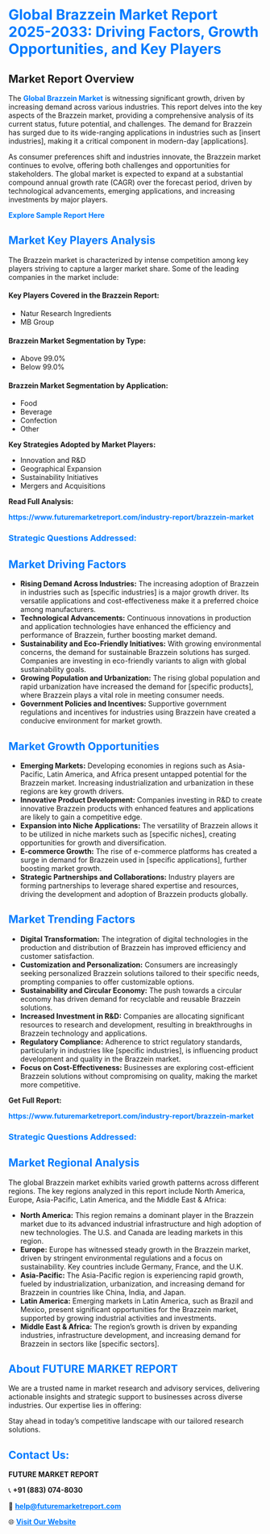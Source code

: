 <h1 style="color: #007BFF;">Global Brazzein Market Report 2025-2033: Driving Factors, Growth Opportunities, and Key Players</h1>

<section id="overview">
<h2>Market Report Overview</h2>
<p>The <a href="https://www.futuremarketreport.com/industry-report/brazzein-market" style="color: #007BFF; text-decoration: none;"><strong>Global Brazzein Market</strong></a> is witnessing significant growth, driven by increasing demand across various industries. This report delves into the key aspects of the Brazzein market, providing a comprehensive analysis of its current status, future potential, and challenges. The demand for Brazzein has surged due to its wide-ranging applications in industries such as [insert industries], making it a critical component in modern-day [applications].</p>
<p>As consumer preferences shift and industries innovate, the Brazzein market continues to evolve, offering both challenges and opportunities for stakeholders. The global market is expected to expand at a substantial compound annual growth rate (CAGR) over the forecast period, driven by technological advancements, emerging applications, and increasing investments by major players.</p>
</section>

<section id="overview">
<p><a href="https://www.futuremarketreport.com/request-sample/reportId=46785" style="color: #007BFF; text-decoration: none;"><strong>Explore Sample Report Here</strong></a></p>
</section>

<section id="key-players">
<h2 style="color: #007BFF;">Market Key Players Analysis</h2>
<p>The Brazzein market is characterized by intense competition among key players striving to capture a larger market share. Some of the leading companies in the market include:</p>
<h4>Key Players Covered in the Brazzein Report:</h4>
<ul><li>Natur Research Ingredients</li><li>MB Group</li></ul>
<h4>Brazzein Market Segmentation by Type:</h4>
<ul><li>Above 99.0%</li><li>Below 99.0%</li></ul>

<h4>Brazzein Market Segmentation by Application:</h4>
<ul><li>Food</li><li>Beverage</li><li>Confection</li><li>Other</li></ul>
<p><strong>Key Strategies Adopted by Market Players:</strong></p>
<ul>
<li>Innovation and R&D</li>
<li>Geographical Expansion</li>
<li>Sustainability Initiatives</li>
<li>Mergers and Acquisitions</li>
</ul>
</section>

<section>
<p><strong>Read Full Analysis: </strong></p><a href="https://www.futuremarketreport.com/industry-report/brazzein-market" style="color: #007BFF; text-decoration: none;"><strong>https://www.futuremarketreport.com/industry-report/brazzein-market</strong></a>
<h3 style="color: #007BFF;">Strategic Questions Addressed:</h3>
</section>

<section id="driving-factors">
<h2 style="color: #007BFF;">Market Driving Factors</h2>
<ul>
<li><strong>Rising Demand Across Industries:</strong> The increasing adoption of Brazzein in industries such as [specific industries] is a major growth driver. Its versatile applications and cost-effectiveness make it a preferred choice among manufacturers.</li>
<li><strong>Technological Advancements:</strong> Continuous innovations in production and application technologies have enhanced the efficiency and performance of Brazzein, further boosting market demand.</li>
<li><strong>Sustainability and Eco-Friendly Initiatives:</strong> With growing environmental concerns, the demand for sustainable Brazzein solutions has surged. Companies are investing in eco-friendly variants to align with global sustainability goals.</li>
<li><strong>Growing Population and Urbanization:</strong> The rising global population and rapid urbanization have increased the demand for [specific products], where Brazzein plays a vital role in meeting consumer needs.</li>
<li><strong>Government Policies and Incentives:</strong> Supportive government regulations and incentives for industries using Brazzein have created a conducive environment for market growth.</li>
</ul>
</section>

<section id="growth-opportunities">
<h2 style="color: #007BFF;">Market Growth Opportunities</h2>
<ul>
<li><strong>Emerging Markets:</strong> Developing economies in regions such as Asia-Pacific, Latin America, and Africa present untapped potential for the Brazzein market. Increasing industrialization and urbanization in these regions are key growth drivers.</li>
<li><strong>Innovative Product Development:</strong> Companies investing in R&D to create innovative Brazzein products with enhanced features and applications are likely to gain a competitive edge.</li>
<li><strong>Expansion into Niche Applications:</strong> The versatility of Brazzein allows it to be utilized in niche markets such as [specific niches], creating opportunities for growth and diversification.</li>
<li><strong>E-commerce Growth:</strong> The rise of e-commerce platforms has created a surge in demand for Brazzein used in [specific applications], further boosting market growth.</li>
<li><strong>Strategic Partnerships and Collaborations:</strong> Industry players are forming partnerships to leverage shared expertise and resources, driving the development and adoption of Brazzein products globally.</li>
</ul>
</section>

<section id="trending-factors">
<h2 style="color: #007BFF;">Market Trending Factors</h2>
<ul>
<li><strong>Digital Transformation:</strong> The integration of digital technologies in the production and distribution of Brazzein has improved efficiency and customer satisfaction.</li>
<li><strong>Customization and Personalization:</strong> Consumers are increasingly seeking personalized Brazzein solutions tailored to their specific needs, prompting companies to offer customizable options.</li>
<li><strong>Sustainability and Circular Economy:</strong> The push towards a circular economy has driven demand for recyclable and reusable Brazzein solutions.</li>
<li><strong>Increased Investment in R&D:</strong> Companies are allocating significant resources to research and development, resulting in breakthroughs in Brazzein technology and applications.</li>
<li><strong>Regulatory Compliance:</strong> Adherence to strict regulatory standards, particularly in industries like [specific industries], is influencing product development and quality in the Brazzein market.</li>
<li><strong>Focus on Cost-Effectiveness:</strong> Businesses are exploring cost-efficient Brazzein solutions without compromising on quality, making the market more competitive.</li>
</ul>
</section>

<section>
<p><strong>Get Full Report: </strong></p><a href="https://www.futuremarketreport.com/industry-report/brazzein-market" style="color: #007BFF; text-decoration: none;"><strong>https://www.futuremarketreport.com/industry-report/brazzein-market</strong></a>
<h3 style="color: #007BFF;">Strategic Questions Addressed:</h3>
</section>


<section id="regional-analysis">
<h2 style="color: #007BFF;">Market Regional Analysis</h2>
<p>The global Brazzein market exhibits varied growth patterns across different regions. The key regions analyzed in this report include North America, Europe, Asia-Pacific, Latin America, and the Middle East & Africa:</p>
<ul>
<li><strong>North America:</strong> This region remains a dominant player in the Brazzein market due to its advanced industrial infrastructure and high adoption of new technologies. The U.S. and Canada are leading markets in this region.</li>
<li><strong>Europe:</strong> Europe has witnessed steady growth in the Brazzein market, driven by stringent environmental regulations and a focus on sustainability. Key countries include Germany, France, and the U.K.</li>
<li><strong>Asia-Pacific:</strong> The Asia-Pacific region is experiencing rapid growth, fueled by industrialization, urbanization, and increasing demand for Brazzein in countries like China, India, and Japan.</li>
<li><strong>Latin America:</strong> Emerging markets in Latin America, such as Brazil and Mexico, present significant opportunities for the Brazzein market, supported by growing industrial activities and investments.</li>
<li><strong>Middle East & Africa:</strong> The region’s growth is driven by expanding industries, infrastructure development, and increasing demand for Brazzein in sectors like [specific sectors].</li>
</ul>
</section>

<footer>
<h2 style="color: #007BFF;">About FUTURE MARKET REPORT</h2>
<p>We are a trusted name in market research and advisory services, delivering actionable insights and strategic support to businesses across diverse industries. Our expertise lies in offering:</p>

<p>Stay ahead in today’s competitive landscape with our tailored research solutions.</p>

<h2 style="color: #007BFF;">Contact Us:</h2>
<p><strong>FUTURE MARKET REPORT</strong></p>
<p>📞 <strong>+91 (883) 074-8030</strong></p>
<p>📧 <strong><a href="mailto:help@futuremarketreport.com" style="color: #007BFF;">help@futuremarketreport.com</a></strong></p>
<p>🌐 <strong><a href="https://www.futuremarketreport.com/" style="color: #007BFF;">Visit Our Website</a></strong></p>
</footer>